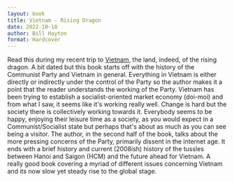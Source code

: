 ```yaml
---
layout: book
title: Vietnam - Rising Dragon
date: 2022-10-18
author: Bill Hayton
format: Hardcover
---
```


Read this during my recent trip to [Vietnam](/2022/12/28/vietnam), the land, indeed, of the rising dragon. A bit dated but this book starts off with the history of the Communist Party and Vietnam in general. Everything in Vietnam is either directly or indirectly under the control of the Party so the author makes it a point that the reader understands the working of the Party. Vietnam has been trying to establish a socialist-oriented market economy (doi-moi) and from what I saw, it seems like it's working really well. Change is hard but the society there is collectively working towards it. Everybody seems to be happy, enjoying their leisure time as a society, as you would expect in a Communist/Socialist state but perhaps that's about as much as you can see being a visitor. The author, in the second half of the book, talks about the more pressing concerns of the Party, primarily dissent in the internet age. It ends with a brief history and current (2008ish) history of the tussles between Hanoi and Saigon (HCM) and the future ahead for Vietnam. A really good book covering a myriad of different issues concerning Vietnam and its now slow yet steady rise to the global stage.
